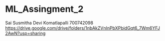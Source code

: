 # ML_Assingment_2
Sai Susmitha Devi Komatlapalli
700742098
https://drive.google.com/drive/folders/1nbAkZVnInPbXPbidGqt6_7Wm6YFJ2AwN?usp=sharing
